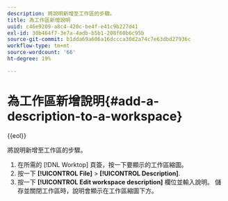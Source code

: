 ```yaml
---
description: 將說明新增至工作區的步驟。
title: 為工作區新增說明
uuid: c46e9209-a8c4-420c-be4f-e41c9b227d41
exl-id: 30b464f7-3e7a-4adb-b5b1-208f60b6c95b
source-git-commit: b1dda69a606a16dccca30d2a74c7e63dbd27936c
workflow-type: tm+mt
source-wordcount: '66'
ht-degree: 19%

---
```


# 為工作區新增說明{#add-a-description-to-a-workspace}

{{eol}}

將說明新增至工作區的步驟。

1. 在所需的 [!DNL Worktop] 頁簽，按一下要顯示的工作區縮圖。
1. 按一下 **[!UICONTROL File]** > **[!UICONTROL Description]**.
1. 按一下 **[!UICONTROL Edit workspace description]** 欄位並輸入說明。
儲存並關閉工作區時，說明會顯示在工作區縮圖下方。
